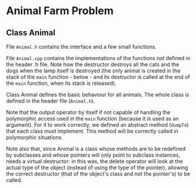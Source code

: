 # Animal Farm Problem

## Class Animal

File ```Animal.h``` contains the interface and a few small functions.

File ```Animal.cpp``` contains the implementations of the functions not defined in the header .h file. Note how the destructor destroys all the cats and the dogs when the lamp itself is destroyed (the only animal is created in the stack of the ```main``` function - below - and its destructor is called at the end of the ```main``` function, when its stack is released).

Class Animal defines the basic behaviour for all animals. The whole class is defined in the header file (```Animal.h```).

Note that the output operator by itself if not capable of handling the polymorphic access used in the ```main``` function (because it is used as an argument). For it to work correctly, we defined an abstract method (```dumpTo```) that each class must implement. This method will be correctly called in polymorphic situations.

Note also that, since Animal is a class whose methods are to be redefined by subclasses and whose pointers will only point to subclass instances, needs a virtual destructor: in this was, the delete operator will look at the actual type of the object (instead of using the type of the pointer), allowing the correct destructor (that of the object's class and not the pointer's) to be called.
